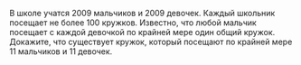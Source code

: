 В школе учатся 2009 мальчиков и 2009 девочек. Каждый школьник посещает не более 100 кружков. Известно, что любой мальчик посещает с каждой девочкой по крайней мере один общий кружок. Докажите, что существует кружок, который посещают по крайней мере 11 мальчиков и 11 девочек.